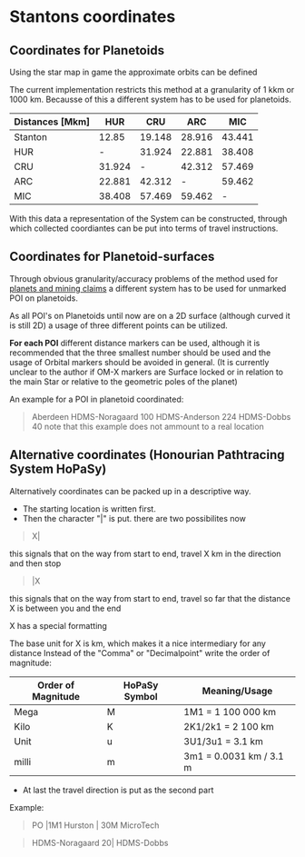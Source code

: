 # Stantons coordinates

## Coordinates for Planetoids

Using the star map in game the approximate orbits can be defined

The current implementation restricts this method at a granularity of 1 kkm or 1000 km.
Becausse of this a different system has to be used for planetoids.

Distances [Mkm] | HUR | CRU | ARC | MIC
--- | --- | --- | --- | ---
Stanton | 12.85 | 19.148 | 28.916 | 43.441
HUR | - | 31.924 | 22.881 | 38.408
CRU | 31.924 | - | 42.312 | 57.469 
ARC | 22.881 | 42.312 | - | 59.462
MIC | 38.408 | 57.469 | 59.462 | - 

With this data a representation of the System can be constructed, through which collected coordiantes can be put into terms of travel instructions.


## Coordinates for Planetoid-surfaces
Through obvious granularity/accuracy problems of the method used for [planets and mining claims](#Coordinates-for-Planetoids) a different system has to be used for unmarked POI on planetoids.

As all POI's on Planetoids until now are on a 2D surface (although curved it is still 2D) a usage of three different points can be utilized.

**For each POI** different distance markers can be used, although it is recommended that the three smallest number should be used and the usage of Orbital markers should be avoided in general. (It is currently unclear to the author if OM-X markers are Surface locked or in relation to the main Star or relative to the geometric poles of the planet)

An example for a POI in planetoid coordinated:
> Aberdeen HDMS-Noragaard 100 HDMS-Anderson 224 HDMS-Dobbs 40
note that this example does not ammount to a real location

## Alternative coordinates (Honourian Pathtracing System HoPaSy)

Alternatively coordinates can be packed up in a descriptive way.

- The starting location is written first.
- Then the character "|" is put.
there are two possibilites now
> X|
> 
this signals that on the way from start to end, travel X km in the direction and then stop

> |X

this signals that on the way from start to end, travel so far that the distance X is between you and the end

X has a special formatting

The base unit for X is km, which makes it a nice intermediary for any distance
Instead of the "Comma" or "Decimalpoint" write the order of magnitude:

Order of Magnitude | HoPaSy Symbol | Meaning/Usage
--- | --- | ---|
Mega | M | 1M1 = 1 100 000 km
Kilo | K | 2K1/2k1 = 2 100 km
Unit | u | 3U1/3u1 = 3.1 km
milli | m | 3m1 = 0.0031 km / 3.1 m 

- At last the travel direction is put as the second part


Example:
> PO |1M1 Hurston | 30M MicroTech

> HDMS-Noragaard 20| HDMS-Dobbs



